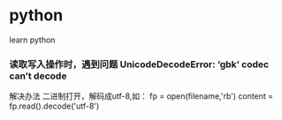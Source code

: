# python
learn python
### 读取写入操作时，遇到问题 UnicodeDecodeError: ‘gbk’ codec can’t decode 
解决办法 二进制打开，解码成utf-8,如：
fp = open(filename,'rb')
content = fp.read().decode('utf-8')
